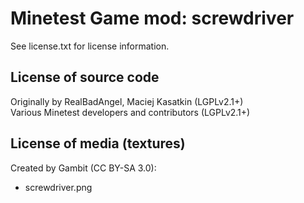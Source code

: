 Minetest Game mod: screwdriver
==============================
See license.txt for license information.

License of source code
----------------------
Originally by RealBadAngel, Maciej Kasatkin (LGPLv2.1+)<br>
Various Minetest developers and contributors (LGPLv2.1+)

License of media (textures)
---------------------------
Created by Gambit (CC BY-SA 3.0):
- screwdriver.png
